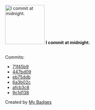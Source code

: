 <img src="https://github.com/my-badges/my-badges/blob/master/src/all-badges/time-of-commit/midnight-commits.png?raw=true" alt="I commit at midnight." title="I commit at midnight." width="128">
<strong>I commit at midnight.</strong>
<br><br>

Commits:

- <a href="https://github.com/qoomon/sandbox/commit/71f45b90c62046e3c04737cce6487469dedac4a8">71f45b9</a>
- <a href="https://github.com/qoomon/sandbox/commit/447bd091e686a44a1dce3de7fdb5362ad02c765a">447bd09</a>
- <a href="https://github.com/qoomon/git-conventional-commits/commit/eb75ddb99349fae58962421abc4ae05273469327">eb75ddb</a>
- <a href="https://github.com/qoomon/git-conventional-commits/commit/6a3b02cc7d6b25ce598918b3ece2ba9080649766">6a3b02c</a>
- <a href="https://github.com/qoomon/vercel-cors-proxy/commit/afcb3c8ac58817aecb28e1773b4d531386d849b1">afcb3c8</a>
- <a href="https://github.com/qoomon/sandbox/commit/9c1d138be1c369a08fcf59404aa2b80e9391277e">9c1d138</a>


Created by <a href="https://github.com/my-badges/my-badges">My Badges</a>
